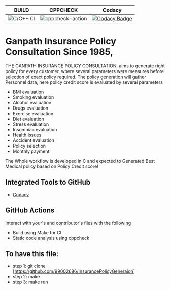 |BUILD|CPPCHECK|Codacy|
|:--:|:--:|:--:|
|![C/C++ CI](https://github.com/99002686/InsurancePolicyGeneraion/workflows/C/C++%20CI/badge.svg)|![cppcheck-action](https://github.com/99002686/InsurancePolicyGeneraion/workflows/cppcheck-action/badge.svg)|[![Codacy Badge](https://api.codacy.com/project/badge/Grade/d6b6839baae2405886328b3d02a15f4f)](https://app.codacy.com/manual/99002686/InsurancePolicyGeneraion?utm_source=github.com&utm_medium=referral&utm_content=99002686/InsurancePolicyGeneraion&utm_campaign=Badge_Grade_Dashboard)|

# Ganpath Insurance Policy Consultation Since 1985, 

THE GANPATH INSURANCE POLICY CONSULTATION, aims to generate right policy for every customer, where several parameters were measures before selection of exact policy required. The policy generation will gather Personnel data, here policy credit score is evaluated by several parameters
  * BMI evaluation
  *	Smoking evaluation
  *	Alcohol evaluation
  *	Drugs evaluation
  *	Exercise evaluation
  *	Diet evaluation
  *	Stress evaluation
  *	Insomniac evaluation
  *	Health Issues
  *	Accident evaluation
  *	Policy selection
  *	 Monthly payment

The Whole workflow is developed in C and expected to Generated Best Medical policy based on Policy Credit score! 

## Integrated Tools to GitHub

  * [Codacy](https://www.codacy.com/)

## GitHub Actions

Interact with your's and contributor's files with the following 

  * Build using Make for CI
  * Static code analysis using cppcheck

## To have this file:

* step 1: git clone [https://github.com/99002686/InsurancePolicyGeneraion] 
* step 2:  make
* step 3: make run

